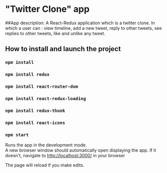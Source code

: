 # "Twitter Clone" app

##App description:
A React-Redux application which is a twitter clone. In which a user can : view timeline, add a new tweet, reply to other tweets, see replies to other tweets, like and unlike any tweet.

## How to install and launch the project

### `npm install`

### `npm install redux`

### `npm install react-router-dom`

### `npm install react-redux-loading`

### `npm install redux-thunk`

### `npm install react-icons`

### `npm start`

Runs the app in the development mode.<br>
A new browser window should automatically open displaying the app.  If it doesn't, navigate to [http://localhost:3000/](http://localhost:3000/) in your browser

The page will reload if you make edits.<br>

